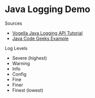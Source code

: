 # Java Logging Demo

Sources

* [Vogella Java Logging API Tutorial](https://www.vogella.com/tutorials/Logging/article.html)
* [Java Code Geeks Example](https://examples.javacodegeeks.com/core-java/util/logging/java-util-logging-example/)

Log Levels

* Severe (highest)
* Warning
* Info
* Config
* Fine
* Finer
* Finest (lowest)
